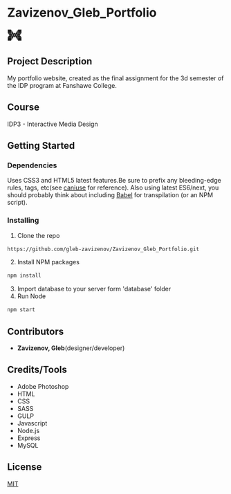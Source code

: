 # Zavizenov_Gleb_Portfolio

![Logo](/public/images/favicon.png)

## Project Description

My portfolio website, created as the final assignment for the 3d semester of the IDP program at Fanshawe College.

## Course

IDP3 - Interactive Media Design

## Getting Started

### Dependencies

Uses CSS3 and HTML5 latest features.Be sure to prefix any bleeding-edge rules, tags, etc(see [caniuse](https://caniuse.com) for reference).
Also using latest ES6/next, you should probably think about including [Babel](https://babeljs.io) for transpilation (or an NPM script).

### Installing

1. Clone the repo
```sh
https://github.com/gleb-zavizenov/Zavizenov_Gleb_Portfolio.git
```
2. Install NPM packages
```sh
npm install
```
3. Import database to your server form 'database' folder
4. Run Node
```sh
npm start
```

## Contributors

- **Zavizenov, Gleb**(designer/developer)

## Credits/Tools

* Adobe Photoshop 
* HTML
* CSS
* SASS
* GULP
* Javascript
* Node.js
* Express
* MySQL

## License

[MIT](https://choosealicense.com/licenses/mit/)
